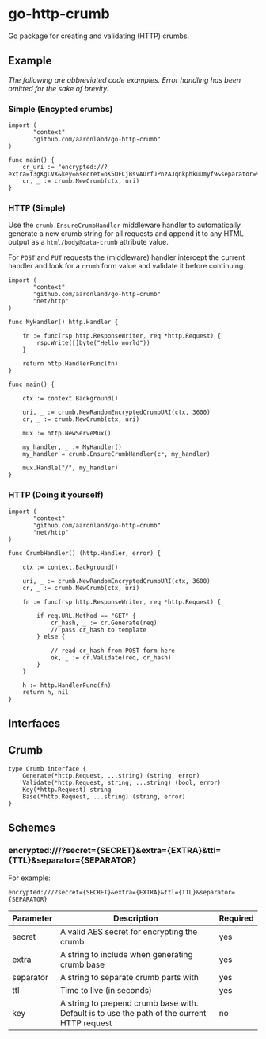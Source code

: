 # go-http-crumb

Go package for creating and validating (HTTP) crumbs.

## Example

_The following are abbreviated code examples. Error handling has been omitted for the sake of brevity._

### Simple (Encypted crumbs)

```
import (
       "context"
       "github.com/aaronland/go-http-crumb"
)

func main() {
	cr_uri := "encrypted://?extra=f3gKgLVX&key=&secret=oK5OFCjBsvAOrfJPnzAJqnkphkuDmyf9&separator=%3A&ttl=3600"
	cr, _ := crumb.NewCrumb(ctx, uri)
}

```

### HTTP (Simple)

Use the `crumb.EnsureCrumbHandler` middleware handler to automatically generate a new crumb string for all requests and append it to any HTML output as a `html/body@data-crumb` attribute value.

For `POST` and `PUT` requests the (middleware) handler intercept the current handler and look for a `crumb` form value and validate it before continuing.

```
import (
       "context"
       "github.com/aaronland/go-http-crumb"
       "net/http"
)

func MyHandler() http.Handler {

	fn := func(rsp http.ResponseWriter, req *http.Request) {
		rsp.Write([]byte("Hello world"))
	}

	return http.HandlerFunc(fn)
}

func main() {

	ctx := context.Background()
	
	uri, _ := crumb.NewRandomEncryptedCrumbURI(ctx, 3600)
	cr, _ := crumb.NewCrumb(ctx, uri)

	mux := http.NewServeMux()
	
	my_handler, _ := MyHandler()
	my_handler = crumb.EnsureCrumbHandler(cr, my_handler)

	mux.Handle("/", my_handler)
}
```

### HTTP (Doing it yourself)

```
import (
       "context"
       "github.com/aaronland/go-http-crumb"
       "net/http"
)

func CrumbHandler() (http.Handler, error) {

	ctx := context.Background()
	
	uri, _ := crumb.NewRandomEncryptedCrumbURI(ctx, 3600)
	cr, _ := crumb.NewCrumb(ctx, uri)

	fn := func(rsp http.ResponseWriter, req *http.Request) {

		if req.URL.Method == "GET" {
			cr_hash, _ := cr.Generate(req)
			// pass cr_hash to template
		} else {

			// read cr_hash from POST form here
			ok, _ := cr.Validate(req, cr_hash)	
		}
	}

	h := http.HandlerFunc(fn)
	return h, nil
}
```

## Interfaces

## Crumb

```
type Crumb interface {
	Generate(*http.Request, ...string) (string, error)
	Validate(*http.Request, string, ...string) (bool, error)
	Key(*http.Request) string
	Base(*http.Request, ...string) (string, error)
}
```

## Schemes

### encrypted:///?secret={SECRET}&extra={EXTRA}&ttl={TTL}&separator={SEPARATOR}

For example:

```
encrypted:///?secret={SECRET}&extra={EXTRA}&ttl={TTL}&separator={SEPARATOR}
```

| Parameter | Description | Required |
| --- | --- | --- |
| secret | A valid AES secret for encrypting the crumb | yes |
| extra | A string to include when generating crumb base | yes |
| separator | A string to separate crumb parts with | yes |
| ttl | Time to live (in seconds) | yes |
| key | A string to prepend crumb base with. Default is to use the path of the current HTTP request | no |
